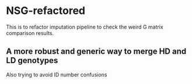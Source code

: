 # NSG-refactored
This is to refactor imputation pipeline to check the weird G matrix comparison results.

## A more robust and generic way to merge HD and LD genotypes

Also trying to avoid ID number confusions
